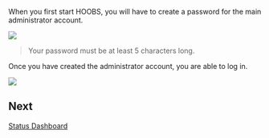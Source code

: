 When you first start HOOBS, you will have to create a password for the main administrator account.

![](https://raw.githubusercontent.com/hoobs-org/HOOBS/master/docs/logging-in/setup-admin.png)

> Your password must be at least 5 characters long.

Once you have created the administrator account, you are able to log in.

![](https://raw.githubusercontent.com/hoobs-org/HOOBS/master/docs/logging-in/login.png)

## Next
[Status Dashboard](5e764428e87d1e02b6c19d3d)

